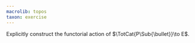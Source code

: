 ```yaml
---
macrolib: topos
taxon: exercise
---
```


Explicitly construct the functorial action of $\TotCat{P\Sub{\bullet}}\to E$.
